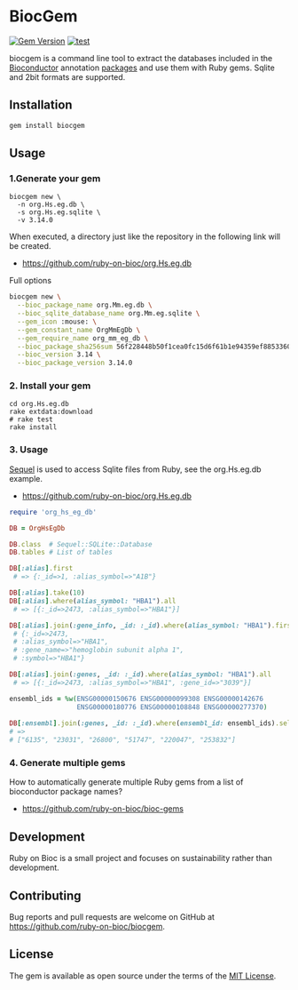# BiocGem

[![Gem Version](https://badge.fury.io/rb/biocgem.svg)](https://badge.fury.io/rb/biocgem)
[![test](https://github.com/ruby-on-bioc/biocgem/actions/workflows/ci.yml/badge.svg)](https://github.com/ruby-on-bioc/biocgem/actions/workflows/ci.yml)

biocgem is a command line tool to extract the databases included in the [Bioconductor](https://bioconductor.org/) annotation [packages](https://bioconductor.org/packages/release/BiocViews.html#___AnnotationData) and use them with Ruby gems. Sqlite and 2bit formats are supported. 

## Installation

```sh
gem install biocgem
```

## Usage

### 1.Generate your gem

```
biocgem new \
  -n org.Hs.eg.db \
  -s org.Hs.eg.sqlite \
  -v 3.14.0
```

When executed, a directory just like the repository in the following link will be created.
* https://github.com/ruby-on-bioc/org.Hs.eg.db

Full options

```sh
biocgem new \
  --bioc_package_name org.Mm.eg.db \
  --bioc_sqlite_database_name org.Mm.eg.sqlite \
  --gem_icon :mouse: \
  --gem_constant_name OrgMmEgDb \
  --gem_require_name org_mm_eg_db \
  --bioc_package_sha256sum 56f228448b50f1cea0fc15d6f61b1e94359ef885336034bf346693315390ad45 \
  --bioc_version 3.14 \
  --bioc_package_version 3.14.0
```

### 2. Install your gem

```
cd org.Hs.eg.db
rake extdata:download
# rake test
rake install
```

### 3. Usage

[Sequel](https://github.com/jeremyevans/sequel) is used to access Sqlite files from Ruby, see the org.Hs.eg.db example.

* https://github.com/ruby-on-bioc/org.Hs.eg.db

```ruby
require 'org_hs_eg_db'

DB = OrgHsEgDb

DB.class  # Sequel::SQLite::Database
DB.tables # List of tables

DB[:alias].first
 # => {:_id=>1, :alias_symbol=>"A1B"}

DB[:alias].take(10)
DB[:alias].where(alias_symbol: "HBA1").all
 # => [{:_id=>2473, :alias_symbol=>"HBA1"}]

DB[:alias].join(:gene_info, _id: :_id).where(alias_symbol: "HBA1").first
 # {:_id=>2473,
 # :alias_symbol=>"HBA1",
 # :gene_name=>"hemoglobin subunit alpha 1",
 # :symbol=>"HBA1"}

DB[:alias].join(:genes, _id: :_id).where(alias_symbol: "HBA1").all
 # => [{:_id=>2473, :alias_symbol=>"HBA1", :gene_id=>"3039"}]
```

```ruby
ensembl_ids = %w(ENSG00000150676 ENSG00000099308 ENSG00000142676
                 ENSG00000180776 ENSG00000108848 ENSG00000277370)
                   
DB[:ensembl].join(:genes, _id: :_id).where(ensembl_id: ensembl_ids).select_map(:gene_id)
# => 
# ["6135", "23031", "26800", "51747", "220047", "253832"]
```

### 4. Generate multiple gems

How to automatically generate multiple Ruby gems from a list of bioconductor package names?
* https://github.com/ruby-on-bioc/bioc-gems

## Development

Ruby on Bioc is a small project and focuses on sustainability rather than development.

## Contributing

Bug reports and pull requests are welcome on GitHub at https://github.com/ruby-on-bioc/biocgem.

## License

The gem is available as open source under the terms of the [MIT License](https://opensource.org/licenses/MIT).
